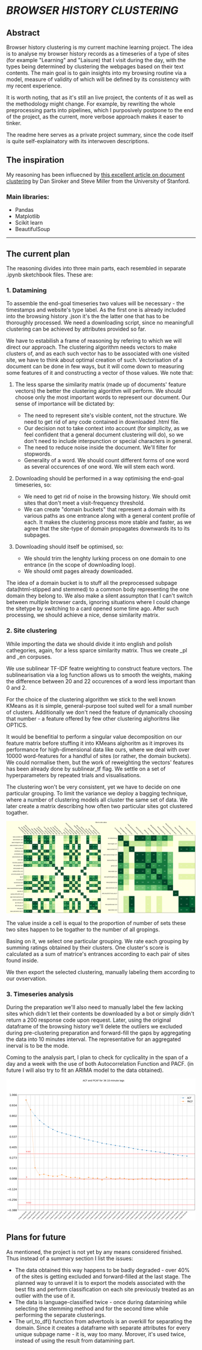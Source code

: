 
# _***BROWSER HISTORY CLUSTERING***_

## Abstract

Browser history clustering is my current machine learning project. The idea is to analyse my browser history records as a timeseries of a type of sites (for example "Learning" and "Laisure) that I visit during the day, with the types being determined by clustering the webpages based on their text contents. The main goal is to gain insights into my browsing routine via a model, measure of validity of which will be defined by its consistency with my recent experience. 

It is worth noting, that as it's still an live project, the contents of it as well as the methodology might change. For example, by rewriting the whole preprocessing parts into pipelines, which I purposively postpone to the end of the project, as the current, more verbose approach makes it easer to tinker.

The readme here serves as a private project summary, since the code itself is quite self-explainatory with its interwoven descriptions.

## The inspiration

My reasoning has been influecned by [this excellent article on document clustering](https://nlp.stanford.edu/courses/cs224n/2003/fp/millersj/cs224nfp.pdf) by Dan Siroker and Steve Miller from the University of Stanford.

### Main libraries:

- Pandas
- Matplotlib
- Scikit learn
- BeautifulSoup

<hr>

## The current plan

The reasoning divides into three main parts, each resembled in separate .ipynb sketchbook files. These are:

### 1. Datamining

To assemble the end-goal timeseries two values will be necessary - the timestamps and website's type label. As the first one is already included into the browsing history .json it's the the latter one that has to be thoroughly processed. We need a downloading script, since no meaningfull clustering can be achieved by attributes provided so far. 

We have to estabilish a frame of reasoning by refering to which we will direct our approach. The clustering algorithm needs vectors to make clusters of, and as each such vector has to be associated with one visited site, we have to think about optimal creation of such. Vectorisation of a document can be done in few ways, but it will come down to measuring some features of it and constructing a vector of those values. We note that:

1.  The less sparse the similarity matrix (made up of documents' feature vectors) the better the clustering algorithm will perform. We should choose only the most important words to represent our document. Our sense of importance will be dictated by:
    - The need to represent site's visible content, not the structure. We need to get rid of any code contained in downloaded .html file.
    - Our decision not to take context into account (for simplicity, as we feel confident that a general document clustering will do), so we don't need to include interpunction or special characters in general.
    - The need to reduce noise inside the document. We'll filter for stopwords.
    - Generality of a word. We should count different forms of one word as several occurences of one word. We will stem each word.

2. Downloading should be performed in a way optimising the end-goal timeseries, so:
    - We need to get rid of noise in the browsing history. We should omit sites that don't meet a visit-frequency threshold.
    - We can create "domain buckets" that represent a domain with its various paths as one entrance along with a general content profile of each. It makes the clustering process more stable and faster, as we agree that the site-type of domain propagates downwards its to its subpages.

3. Downloading should itself be optimised, so:
    - We should trim the lenghty lurking process on one domain to one entrance (in the scope of downloading loop).
    - We should omit pages already downloaded.
    

The idea of a domain bucket is to stuff all the preprocessed subpage data(html-stipped and stemmed) to a common body representing the one domain they belong to. We also make a silent assumpton that I can't switch between multiple browser cards, ignoring situations where I could change the sitetype by switching to a card opened some time ago. After such processing, we should achieve a nice, dense similarity matrix.


### 2. Site clustering

While importing the data we should divide it into english and polish cathegories, again, for a less sparce similarity matrix. Thus we create _pl and _en corpuses.

We use sublinear TF-IDF featre weighting to construct feature vectors. The sublinearisation via a log function allows us to smooth the weights, making the difference between 20 and 22 occurences of a word less important than 0 and 2.

For the choice of the clustering algorithm we stick to the well known KMeans as it is simple, general-purpose tool suited well for a small number of clusters. Additionally we don't need the feature of dynamically choosing that number - a feature offered by few other clustering alghoritms like OPTICS. 

It would be benefitial to perform a singular value decomposition on our feature matrix before stuffing it into KMeans alghoritm as it improves its performance for high-dimensional data like ours, where we deal with over 10000 word-features for a handful of sites (or rather, the domain buckets). We could normalise them, but the work of reweighting the vectors' features has been already done by sublinear_tf flag. We settle on a set of hyperparameters by repeated trials and visualisations.

The clustering won't be very consistent, yet we have to decide on one particular grouping. To limit the variance we deploy a bagging technique, where a number of clustering models all cluster the same set of data. We later create a matrix describing how often two particular sites got clustered togather.

<img src="img/clustering_ratios.png"/>

The value inside a cell is equal to the proportion of number of sets these two sites happen to be togather to the number of all gropings.

Basing on it, we select one particular grouping. We rate each grouping by summing ratings obtained by their clusters. One cluster's score is calculated as a sum of matrice's entrances according to each pair of sites found inside. 



We then export the selected clustering, manually labeling them according to our ovservation.

### 3. Timeseries analysis

During the preparation we'll also need to manually label the few lacking sites which didn't let their contents be downloaded by a bot or simply didn't return a 200 response code upon request. Later, using the original dataframe of the browsing history we'll delete the outliers we excluded during pre-clustering preparation  and forward-fill the gaps by aggregating the data into 10 minutes interval. The representative for an aggregated inerval is to be the mode.

Coming to the analysis part, I plan to check for cyclicality in the span of a day and a week with the use of both Autocorrelation Function and PACF. (in future I will also try to fit an ARIMA model to the data obtained).

<img src="img/acf-pacf_plot.png"/>

## Plans for future

As mentioned, the project is not yet by any means considered finished. Thus instead of a summary section I list the issues:


- The data obtained this way happens to be badly degraded - over 40% of the sites is getting excluded and forward-filled at the last stage. The planned way to unravel it is to export the models associated with the best fits and perform classification on each site previously treated as an outlier with the use of it.
- The data is language-classified twice - once during datamining while selecting the stemming method and for the second time while performing the separate clusterings.
- The url_to_df() function from advertools is an overkill for separating the domain. Since it creates a dataframe with separate attributes for every unique subpage name - it is, way too many. Morover, it's used twice, instead of using the result from datamining part.

